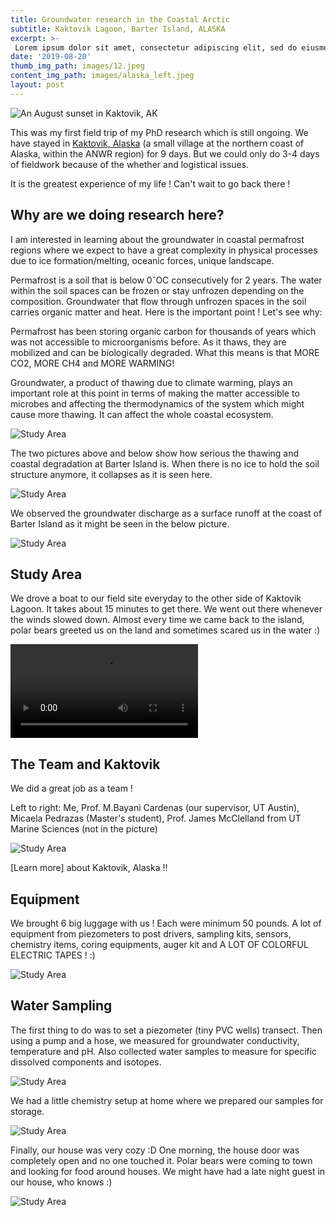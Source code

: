 ```yaml
---
title: Groundwater research in the Coastal Arctic
subtitle: Kaktovik Lagoon, Barter Island, ALASKA
excerpt: >-
 Lorem ipsum dolor sit amet, consectetur adipiscing elit, sed do eiusmod tempor incididunt ut labore et dolore magna aliqua. Ut enim ad minim veniam, quis nostrud exercitation ullamco laboris nisi ut aliquip ex ea commodo consequat. 
date: '2019-08-20'
thumb_img_path: images/12.jpeg
content_img_path: images/alaska_left.jpeg
layout: post
---
```


![An August sunset in Kaktovik, AK](/images/SunsetTransect.jpg)

This was my first field trip of my PhD research which is still ongoing. We have stayed in [Kaktovik, Alaska](https://www.google.com/maps/place/Kaktovik,+AK/@70.130693,-143.6608197,5268m/data=!3m2!1e3!4b1!4m5!3m4!1s0x5118b4c239616e05:0x42a95e4c23c04751!8m2!3d70.1319444!4d-143.6238889) (a small village at the northern coast of Alaska, within the ANWR region) for 9 days. But we could only do 3-4 days of fieldwork because of the whether and logistical issues. 

It is the greatest experience of my life ! Can't wait to go back there !


## Why are we doing research here?

I am interested in learning about the groundwater in coastal permafrost regions where we expect to have a great complexity in physical processes due to ice formation/melting, oceanic forces, unique landscape.

Permafrost is a soil that is below 0ˆOC consecutively for 2 years. The water within the soil spaces can be frozen or stay unfrozen depending on the composition. Groundwater that flow through unfrozen spaces in the soil carries organic matter and heat. Here is the important point ! Let's see why:

Permafrost has been storing organic carbon for thousands of years which was not accessible to microorganisms before. As it thaws, they are mobilized and can be biologically degraded. What this means is that MORE CO2, MORE CH4 and MORE WARMING!

Groundwater, a product of thawing due to climate warming, plays an important role at this point in terms of making the matter accessible to microbes and affecting the thermodynamics of the system which might cause more thawing. It can affect the whole coastal ecosystem.


![Study Area](/images/12.jpeg)

The two pictures above and below show how serious the thawing and coastal degradation at Barter Island is. When there is no ice to hold the soil structure anymore, it collapses as it is seen here.


![Study Area](/images/13.jpeg)

We observed the groundwater discharge as a surface runoff at the coast of Barter Island as it might be seen in the below picture. 


![Study Area](/images/coastalerosion.jpeg)


## Study Area

We drove a boat to our field site everyday to the other side of Kaktovik Lagoon. It takes about 15 minutes to get there. We went out there whenever the winds slowed down. Almost every time we came back to the island, polar bears greeted us on the land and sometimes scared us in the water :)

![Study Area](/images/movie.mov)

## The Team and Kaktovik 

We did a great job as a team ! 

Left to right: Me, Prof. M.Bayani Cardenas (our supervisor, UT Austin), Micaela Pedrazas (Master's student), Prof. James McClelland from UT Marine Sciences (not in the picture)

![Study Area](/images/team.jpeg)

[Learn more] about Kaktovik, Alaska !!


## Equipment

We brought 6 big luggage with us ! Each were minimum 50 pounds. A lot of equipment from piezometers to post drivers, sampling kits, sensors, chemistry items, coring equipments, auger kit and A LOT OF COLORFUL ELECTRIC TAPES ! :)  

![Study Area](/images/equipment.jpeg)


## Water Sampling

The first thing to do was to set a piezometer (tiny PVC wells) transect. Then using a pump and a hose, we measured for groundwater conductivity, temperature and pH. Also collected water samples to measure for specific dissolved components and isotopes. 

![Study Area](/images/sampling.jpeg)

We had a little chemistry setup at home where we prepared our samples for storage.  

![Study Area](/images/aftersampling.jpeg)

Finally, our house was very cozy :D One morning, the house door was completely open and no one touched it. Polar bears were coming to town and looking for food around houses. We might have had a late night guest in our house, who knows :)

![Study Area](/images/collage.JPG)

